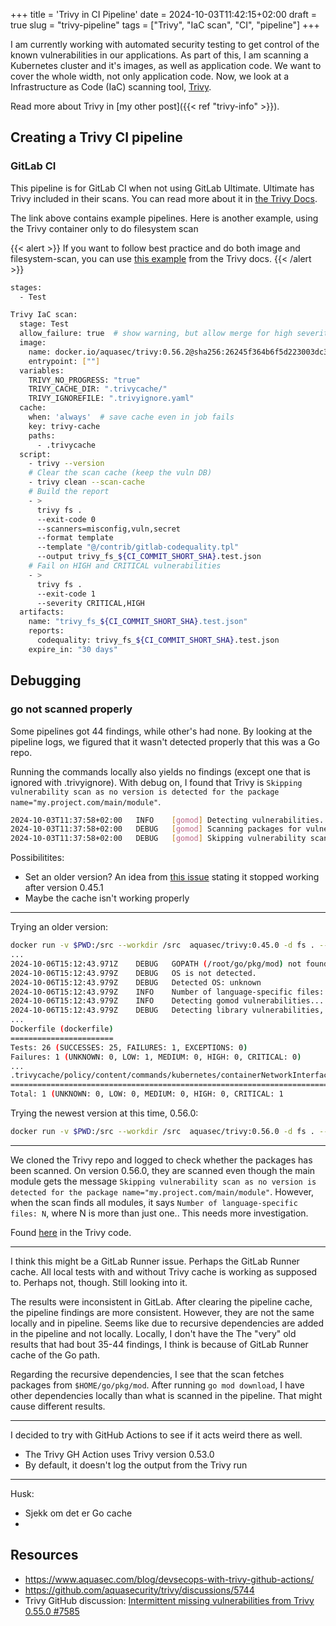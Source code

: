 +++
title = 'Trivy in CI Pipeline'
date = 2024-10-03T11:42:15+02:00
draft = true
slug = "trivy-pipeline"
tags = ["Trivy", "IaC scan", "CI", "pipeline"]
+++

I am currently working with automated security testing to get control of the known vulnerabilities in our applications. As part of this, I am scanning a Kubernetes cluster and it's images, as well as application code. We want to cover the whole width, not only application code. Now, we look at a Infrastructure as Code (IaC) scanning tool, [Trivy](https://trivy.dev/).

Read more about Trivy in [my other post]({{< ref "trivy-info" >}}).


## Creating a Trivy CI pipeline

### GitLab CI
This pipeline is for GitLab CI when not using GitLab Ultimate. 
Ultimate has Trivy included in their scans. 
You can read more about it in [the Trivy Docs](https://aquasecurity.github.io/trivy/latest/tutorials/integrations/gitlab-ci/).

The link above contains example pipelines. 
Here is another example, using the Trivy container only to do filesystem scan

{{< alert >}}
If you want to follow best practice and do both image and filesystem-scan, 
you can use [this example](https://aquasecurity.github.io/trivy/v0.56/tutorials/integrations/gitlab-ci/#gitlab-ci-alternative-template) from the Trivy docs. 
{{< /alert >}}

```sh
stages:
  - Test

Trivy IaC scan:
  stage: Test
  allow_failure: true  # show warning, but allow merge for high severity findings
  image:
    name: docker.io/aquasec/trivy:0.56.2@sha256:26245f364b6f5d223003dc344ec1eb5eb8439052bfecb31d79aeba0c74344b3a
    entrypoint: [""]
  variables:
    TRIVY_NO_PROGRESS: "true"
    TRIVY_CACHE_DIR: ".trivycache/"
    TRIVY_IGNOREFILE: ".trivyignore.yaml"
  cache:
    when: 'always'  # save cache even in job fails
    key: trivy-cache
    paths:
      - .trivycache
  script:
    - trivy --version
    # Clear the scan cache (keep the vuln DB)
    - trivy clean --scan-cache
    # Build the report
    - >
      trivy fs . 
      --exit-code 0
      --scanners=misconfig,vuln,secret
      --format template
      --template "@/contrib/gitlab-codequality.tpl"
      --output trivy_fs_${CI_COMMIT_SHORT_SHA}.test.json
    # Fail on HIGH and CRITICAL vulnerabilities
    - >
      trivy fs . 
      --exit-code 1
      --severity CRITICAL,HIGH
  artifacts:
    name: "trivy_fs_${CI_COMMIT_SHORT_SHA}.test.json"
    reports:
      codequality: trivy_fs_${CI_COMMIT_SHORT_SHA}.test.json
    expire_in: "30 days"
```

## Debugging

### go not scanned properly
Some pipelines got 44 findings, while other's had none. By looking at the pipeline logs, we figured that it wasn't detected properly that this was a Go repo. 

Running the commands locally also yields no findings (except one that is ignored with .trivyignore). With debug on, I found that Trivy is `Skipping vulnerability scan as no version is detected for the package name="my.project.com/main/module"`. 

```sh
2024-10-03T11:37:58+02:00	INFO	[gomod] Detecting vulnerabilities...
2024-10-03T11:37:58+02:00	DEBUG	[gomod] Scanning packages for vulnerabilities	file_path="go.mod"
2024-10-03T11:37:58+02:00	DEBUG	[gomod] Skipping vulnerability scan as no version is detected for the package name="my.project.com/main/module"
```

Possibilitites:
* Set an older version? An idea from [this issue](https://github.com/aquasecurity/trivy/discussions/5744) stating it stopped working after version 0.45.1
* Maybe the cache isn't working properly

---

Trying an older version:
```sh
docker run -v $PWD:/src --workdir /src  aquasec/trivy:0.45.0 -d fs . --scanners config,vuln,secret --no-progress
...
2024-10-06T15:12:43.971Z	DEBUG	GOPATH (/root/go/pkg/mod) not found. Need 'go mod download' to fill licenses and dependency relationships
2024-10-06T15:12:43.979Z	DEBUG	OS is not detected.
2024-10-06T15:12:43.979Z	DEBUG	Detected OS: unknown
2024-10-06T15:12:43.979Z	INFO	Number of language-specific files: 1
2024-10-06T15:12:43.979Z	INFO	Detecting gomod vulnerabilities...
2024-10-06T15:12:43.979Z	DEBUG	Detecting library vulnerabilities, type: gomod, path: go.mod
...
Dockerfile (dockerfile)
=======================
Tests: 26 (SUCCESSES: 25, FAILURES: 1, EXCEPTIONS: 0)
Failures: 1 (UNKNOWN: 0, LOW: 1, MEDIUM: 0, HIGH: 0, CRITICAL: 0)
...
.trivycache/policy/content/commands/kubernetes/containerNetworkInterfaceFilePermissions.yaml (secrets)
======================================================================================================
Total: 1 (UNKNOWN: 0, LOW: 0, MEDIUM: 0, HIGH: 0, CRITICAL: 1
```

Trying the newest version at this time, 0.56.0:
```sh
docker run -v $PWD:/src --workdir /src  aquasec/trivy:0.56.0 -d fs . --scanners misconfig,vuln,secret --no-progress
```

---

We cloned the Trivy repo and logged to check whether the packages has been scanned. On version 0.56.0, they are scanned even though the main module gets the message `Skipping vulnerability scan as no version is detected for the package name="my.project.com/main/module"`. However, when the scan finds all modules, it says `Number of language-specific files: N`, where N is more than just one.. This needs more investigation. 

Found [here](https://github.com/aquasecurity/trivy/blob/2c87f0cb794acd77446a273582ba1a45b9f18980/pkg/detector/library/detect.go#L32) in the Trivy code.

---

I think this might be a GitLab Runner issue. Perhaps the GitLab Runner cache. All local tests with and without Trivy cache is working as supposed to. Perhaps not, though. Still looking into it.

The results were inconsistent in GitLab. After clearing the pipeline cache, the pipeline findings are more consistent. However, they are not the same locally and in pipeline. Seems like due to recursive dependencies are added in the pipeline and not locally. Locally, I don't have the 
The "very" old results that had bout 35-44 findings, I think is because of GitLab Runner cache of the Go path.

Regarding the recursive dependencies, I see that the scan fetches packages from `$HOME/go/pkg/mod`. After running `go mod download`, I have other dependencies locally than what is scanned in the pipeline. That might cause different results.

---

I decided to try with GitHub Actions to see if it acts weird there as well. 

- The Trivy GH Action uses Trivy version 0.53.0 
- By default, it doesn't log the output from the Trivy run

---

Husk:
- Sjekk om det er Go cache
- 


## Resources
- https://www.aquasec.com/blog/devsecops-with-trivy-github-actions/
- https://github.com/aquasecurity/trivy/discussions/5744
- Trivy GitHub discussion: [Intermittent missing vulnerabilities from Trivy 0.55.0 #7585](https://github.com/aquasecurity/trivy/discussions/7585)
